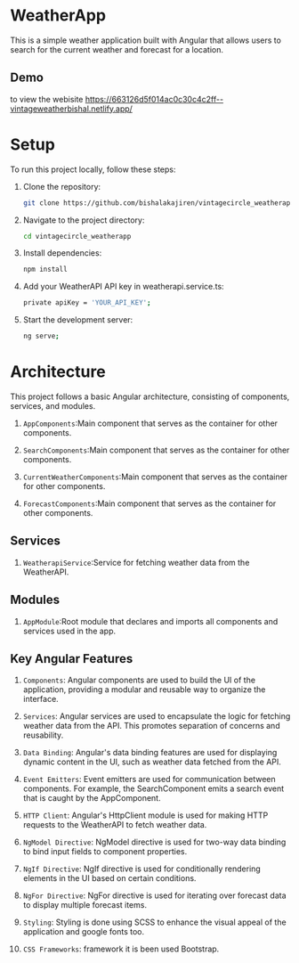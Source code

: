 # WeatherApp

This is a simple weather application built with Angular that allows users to search for the current weather and forecast for a location.

## Demo

to view the webisite https://663126d5f014ac0c30c4c2ff--vintageweatherbishal.netlify.app/

# Setup

To run this project locally, follow these steps:

1. Clone the repository:
   ```bash
   git clone https://github.com/bishalakajiren/vintagecircle_weatherapp.git
   
2.   Navigate to the project directory:
     ```bash
     cd vintagecircle_weatherapp

3.   Install dependencies:
     ```bash
     npm install

4.   Add your WeatherAPI API key in weatherapi.service.ts:
     ```bash
     private apiKey = 'YOUR_API_KEY';

5.   Start the development server:
     ```bash
     ng serve;

# Architecture

This project follows a basic Angular architecture, consisting of components, services, and modules.

1.   `AppComponents`:Main component that serves as the container for other components.

2.   `SearchComponents`:Main component that serves as the container for other components.

3.   `CurrentWeatherComponents`:Main component that serves as the container for other components.

4.   `ForecastComponents`:Main component that serves as the container for other components.


## Services

1.   `WeatherapiService`:Service for fetching weather data from the WeatherAPI.
    
## Modules

1.   `AppModule`:Root module that declares and imports all components and services used in the app.


## Key Angular Features

1. `Components`: Angular components are used to build the UI of the application, providing a modular and reusable way to organize the interface.

2. `Services`: Angular services are used to encapsulate the logic for fetching weather data from the API. This promotes separation of concerns and reusability.

3. `Data Binding`: Angular's data binding features are used for displaying dynamic content in the UI, such as weather data fetched from the API.

4. `Event Emitters`: Event emitters are used for communication between components. For example, the SearchComponent emits a search event that is caught by the AppComponent.

5. `HTTP Client`: Angular's HttpClient module is used for making HTTP requests to the WeatherAPI to fetch weather data.

6. `NgModel Directive`: NgModel directive is used for two-way data binding to bind input fields to component properties.

7. `NgIf Directive`: NgIf directive is used for conditionally rendering elements in the UI based on certain conditions.

8. `NgFor Directive`: NgFor directive is used for iterating over forecast data to display multiple forecast items.

9. `Styling`: Styling is done using SCSS to enhance the visual appeal of the application and google fonts too.

10. `CSS Frameworks`: framework it is been used Bootstrap.
